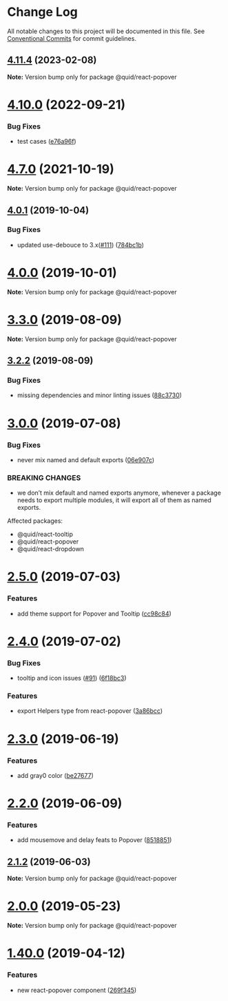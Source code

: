 # Change Log

All notable changes to this project will be documented in this file.
See [Conventional Commits](https://conventionalcommits.org) for commit guidelines.

## [4.11.4](https://github.com/quid/refraction/tree/master/packages/react-popover/compare/v4.11.1...v4.11.4) (2023-02-08)

**Note:** Version bump only for package @quid/react-popover





# [4.10.0](https://github.com/quid/refraction/tree/master/packages/react-popover/compare/v4.9.0...v4.10.0) (2022-09-21)


### Bug Fixes

* test cases ([e76a96f](https://github.com/quid/refraction/tree/master/packages/react-popover/commit/e76a96f))





# [4.7.0](https://github.com/quid/refraction/tree/master/packages/react-popover/compare/v4.6.1...v4.7.0) (2021-10-19)

**Note:** Version bump only for package @quid/react-popover





## [4.0.1](https://github.com/quid/refraction/tree/master/packages/react-popover/compare/v4.0.0...v4.0.1) (2019-10-04)


### Bug Fixes

* updated use-debouce to 3.x([#111](https://github.com/quid/refraction/tree/master/packages/react-popover/issues/111)) ([784bc1b](https://github.com/quid/refraction/tree/master/packages/react-popover/commit/784bc1b))





# [4.0.0](https://github.com/quid/refraction/tree/master/packages/react-popover/compare/v3.3.5...v4.0.0) (2019-10-01)

**Note:** Version bump only for package @quid/react-popover





# [3.3.0](https://github.com/quid/refraction/tree/master/packages/react-popover/compare/v3.2.2...v3.3.0) (2019-08-09)

**Note:** Version bump only for package @quid/react-popover





## [3.2.2](https://github.com/quid/refraction/tree/master/packages/react-popover/compare/v3.2.1...v3.2.2) (2019-08-09)


### Bug Fixes

* missing dependencies and minor linting issues ([88c3730](https://github.com/quid/refraction/tree/master/packages/react-popover/commit/88c3730))





# [3.0.0](https://github.com/quid/refraction/tree/master/packages/react-popover/compare/v2.5.0...v3.0.0) (2019-07-08)


### Bug Fixes

* never mix named and default exports ([06e907c](https://github.com/quid/refraction/tree/master/packages/react-popover/commit/06e907c))


### BREAKING CHANGES

* we don’t mix default and named exports anymore, whenever a package needs to export multiple modules, it will export all of them as named exports.

Affected packages:
- @quid/react-tooltip
- @quid/react-popover
- @quid/react-dropdown





# [2.5.0](https://github.com/quid/refraction/tree/master/packages/react-popover/compare/v2.4.0...v2.5.0) (2019-07-03)


### Features

* add theme support for Popover and Tooltip ([cc98c84](https://github.com/quid/refraction/tree/master/packages/react-popover/commit/cc98c84))





# [2.4.0](https://github.com/quid/refraction/tree/master/packages/react-popover/compare/v2.3.0...v2.4.0) (2019-07-02)


### Bug Fixes

* tooltip and icon issues ([#91](https://github.com/quid/refraction/tree/master/packages/react-popover/issues/91)) ([6f18bc3](https://github.com/quid/refraction/tree/master/packages/react-popover/commit/6f18bc3))


### Features

* export Helpers type from react-popover ([3a86bcc](https://github.com/quid/refraction/tree/master/packages/react-popover/commit/3a86bcc))





# [2.3.0](https://github.com/quid/refraction/tree/master/packages/react-popover/compare/v2.2.0...v2.3.0) (2019-06-19)


### Features

* add gray0 color ([be27677](https://github.com/quid/refraction/tree/master/packages/react-popover/commit/be27677))





# [2.2.0](https://github.com/quid/refraction/tree/master/packages/react-popover/compare/v2.1.3...v2.2.0) (2019-06-09)


### Features

* add mousemove and delay feats to Popover ([8518851](https://github.com/quid/refraction/tree/master/packages/react-popover/commit/8518851))





## [2.1.2](https://github.com/quid/refraction/tree/master/packages/react-popover/compare/v2.1.1...v2.1.2) (2019-06-03)

**Note:** Version bump only for package @quid/react-popover





# [2.0.0](https://github.com/quid/refraction/tree/master/packages/react-popover/compare/v1.40.1...v2.0.0) (2019-05-23)

**Note:** Version bump only for package @quid/react-popover





# [1.40.0](https://github.com/quid/refraction/tree/master/packages/react-popover/compare/v1.39.3...v1.40.0) (2019-04-12)


### Features

* new react-popover component ([269f345](https://github.com/quid/refraction/tree/master/packages/react-popover/commit/269f345))
